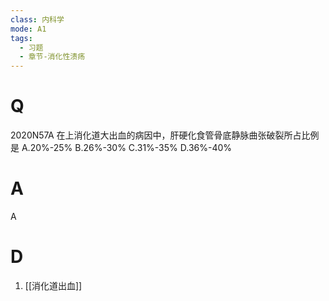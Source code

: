 ```yaml
---
class: 内科学
mode: A1
tags:
  - 习题
  - 章节-消化性溃疡
---
```


# Q
2020N57A 在上消化道大出血的病因中，肝硬化食管骨底静脉曲张破裂所占比例是
A.20%-25% 
B.26%-30%
C.31%-35%
D.36%-40%
# A
A
# D
1. [[消化道出血]]